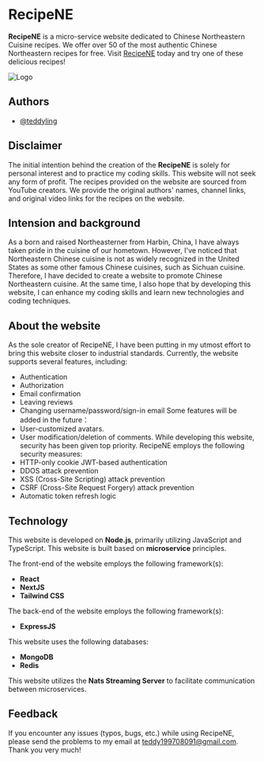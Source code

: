 # RecipeNE

**RecipeNE** is a micro-service website dedicated to Chinese Northeastern Cuisine recipes. We offer over 50 of the most authentic Chinese Northeastern recipes for free. Visit [RecipeNE](https://www.recipe-ne.com/) today and try one of these delicious recipes!

![Logo](https://www.recipe-ne.com/logo.png)

## Authors

- [@teddyling](https://github.com/teddyling)

## Disclaimer

The initial intention behind the creation of the **RecipeNE** is solely for personal interest and to practice my coding skills. This website will not seek any form of profit. The recipes provided on the website are sourced from YouTube creators. We provide the original authors' names, channel links, and original video links for the recipes on the website.

## Intension and background

As a born and raised Northeasterner from Harbin, China, I have always taken pride in the cuisine of our hometown. However, I've noticed that Northeastern Chinese cuisine is not as widely recognized in the United States as some other famous Chinese cuisines, such as Sichuan cuisine. Therefore, I have decided to create a website to promote Chinese Northeastern cuisine. At the same time, I also hope that by developing this website, I can enhance my coding skills and learn new technologies and coding techniques.

## About the website

As the sole creator of RecipeNE, I have been putting in my utmost effort to bring this website closer to industrial standards. Currently, the website supports several features, including:

- Authentication
- Authorization
- Email confirmation
- Leaving reviews
- Changing username/password/sign-in email
  Some features will be added in the future：
- User-customized avatars.
- User modification/deletion of comments.
  While developing this website, security has been given top priority. RecipeNE employs the following security measures:
- HTTP-only cookie JWT-based authentication
- DDOS attack prevention
- XSS (Cross-Site Scripting) attack prevention
- CSRF (Cross-Site Request Forgery) attack prevention
- Automatic token refresh logic

## Technology

This website is developed on **Node.js**, primarily utilizing JavaScript and TypeScript. This website is built based on **microservice** principles.

The front-end of the website employs the following framework(s):

- **React**
- **NextJS**
- **Tailwind CSS**

The back-end of the website employs the following framework(s):

- **ExpressJS**

This website uses the following databases:

- **MongoDB**
- **Redis**

This website utilizes the **Nats Streaming Server** to facilitate communication between microservices.

## Feedback

If you encounter any issues (typos, bugs, etc.) while using RecipeNE, please send the problems to my email at teddy199708091@gmail.com. Thank you very much!
